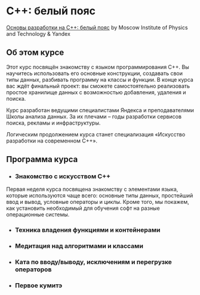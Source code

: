 # C++: белый пояс

[Основы разработки на C++: белый пояс](https://www.coursera.org/learn/c-plus-plus-white/) by Moscow Institute of Physics and Technology & Yandex

## Об этом курсе

Этот курс посвящён знакомству с языком программирования С++. Вы научитесь использовать его основные конструкции, создавать свои типы данных, разбивать программу на классы и функции.
В конце курса вас ждёт финальный проект: вы сможете самостоятельно реализовать простое хранилище данных с возможностью добавления, удаления и поиска.

Курс разработан ведущими специалистами Яндекса и преподавателями Школы анализа данных. За их плечами – годы разработки сервисов поиска, рекламы и инфраструктуры.

Логическим продолжением курса станет специализация «Искусство разработки на современном C++».

## Программа курса

* ### Знакомство с искусством C++

Первая неделя курса посвящена знакомству с элементами языка, которые используются чаще всего: основные типы данных, простейший ввод и вывод, условные операторы и циклы. Кроме того, мы покажем, как установить необходимый для обучения софт на разные операционные системы.

* ### Техника владения функциями и контейнерами


* ### Медитация над алгоритмами и классами
* ### Ката по вводу/выводу, исключениям и перегрузке операторов
* ### Первое кумитэ
